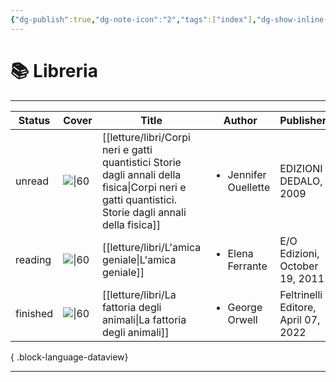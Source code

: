 ```yaml
---
{"dg-publish":true,"dg-note-icon":"2","tags":["index"],"dg-show-inline-title":false,"permalink":"/letture/libreria/","dgPassFrontmatter":true,"noteIcon":"2"}
---
```


# 📚 Libreria
---

| Status   | Cover                                                                                                                    | Title                                                                                                                                                  | Author                               | Publisher                           | Rating |
| -------- | ------------------------------------------------------------------------------------------------------------------------ | ------------------------------------------------------------------------------------------------------------------------------------------------------ | ------------------------------------ | ----------------------------------- | ------ |
| unread   | ![\|60](http://books.google.com/books/content?id=BCqQZAcUIuAC&printsec=frontcover&img=1&zoom=1&edge=curl&source=gbs_api) | [[letture/libri/Corpi neri e gatti quantistici Storie dagli annali della fisica\|Corpi neri e gatti quantistici. Storie dagli annali della fisica]] | <ul><li>Jennifer Ouellette</li></ul> | EDIZIONI DEDALO, 2009               | \-     |
| reading  | ![\|60](http://books.google.com/books/content?id=m9woCwAAQBAJ&printsec=frontcover&img=1&zoom=1&edge=curl&source=gbs_api) | [[letture/libri/L'amica geniale\|L'amica geniale]]                                                                                                  | <ul><li>Elena Ferrante</li></ul>     | E/O Edizioni, October 19, 2011      | \-     |
| finished | ![\|60](http://books.google.com/books/content?id=lRJoEAAAQBAJ&printsec=frontcover&img=1&zoom=1&edge=curl&source=gbs_api) | [[letture/libri/La fattoria degli animali\|La fattoria degli animali]]                                                                              | <ul><li>George Orwell</li></ul>      | Feltrinelli Editore, April 07, 2022 | ⭐⭐⭐⭐⭐  |

{ .block-language-dataview}

---
